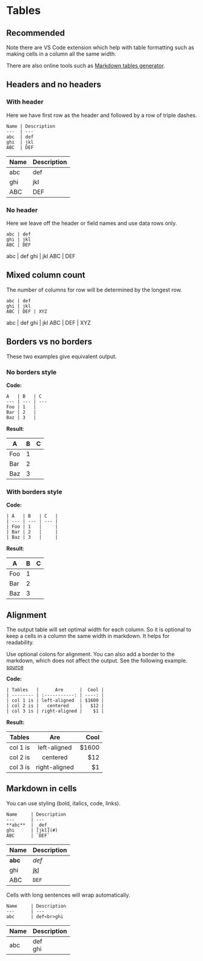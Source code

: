 # Tables


## Recommended

Note there are VS Code extension which help with table formatting such as making cells in a column all the same width.

There are also online tools such as [Markdown tables generator](https://www.tablesgenerator.com/markdown_tables).


## Headers and no headers

### With header

Here we have first row as the header and followed by a row of triple dashes.

    Name | Description
    ---  | ---
    abc  | def
    ghi  | jkl
    ABC  | DEF

Name | Description
---  | ---
abc  | def
ghi  | jkl
ABC  | DEF

### No header

Here we leave off the header or field names and use data rows only.

    abc | def
    ghi | jkl
    ABC | DEF

abc | def
ghi | jkl
ABC | DEF


## Mixed column count

The number of columns for row will be determined by the longest row.

    abc | def
    ghi | jkl
    ABC | DEF | XYZ

abc | def
ghi | jkl
ABC | DEF | XYZ


## Borders vs no borders

These two examples give equivalent output.

### No borders style

**Code:**

    A   | B   | C   
    --- | --- | --- 
    Foo | 1   |
    Bar | 2   |
    Baz | 3   |

**Result**:

A   | B   | C   
--- | --- | --- 
Foo | 1   |
Bar | 2   |
Baz | 3   |

### With borders style

**Code:**

    | A   | B   | C   |
    | --- | --- | --- |
    | Foo | 1   |     |
    | Bar | 2   |     |
    | Baz | 3   |     |

**Result**:

| A   | B   | C   |
| --- | --- | --- |
| Foo | 1   |     |
| Bar | 2   |     |
| Baz | 3   |     |


## Alignment

The output table will set optimal width for each column. So it is optional to keep a cells in a column the same width in markdown. It helps for readability.

Use optional colons for alignment. You can also add a border to the markdown, which does not affect the output. See the following example. [source](https://www.tablesgenerator.com/markdown_tables)

**Code:**

    | Tables   |      Are      |  Cool |
    | -------- | :-----------: | ----: |
    | col 1 is | left-aligned  | $1600 |
    | col 2 is |   centered    |   $12 |
    | col 3 is | right-aligned |    $1 |

**Result:**

| Tables   |      Are      |  Cool |
| -------- | :-----------: | ----: |
| col 1 is | left-aligned  | $1600 |
| col 2 is |   centered    |   $12 |
| col 3 is | right-aligned |    $1 |


## Markdown in cells

You can use styling (bold, italics, code, links). 

    Name     | Description
    ---      | ---
    **abc**  | _def_
    ghi      | [jkl](#)
    ABC      | `DEF`

Name     | Description
---      | ---
**abc**  | _def_
ghi      | [jkl](#)
ABC      | `DEF`


Cells with long sentences will wrap automatically.

    Name     | Description
    ---      | ---
    abc      | def<br>ghi

Name     | Description
---      | ---
abc      | def<br>ghi
